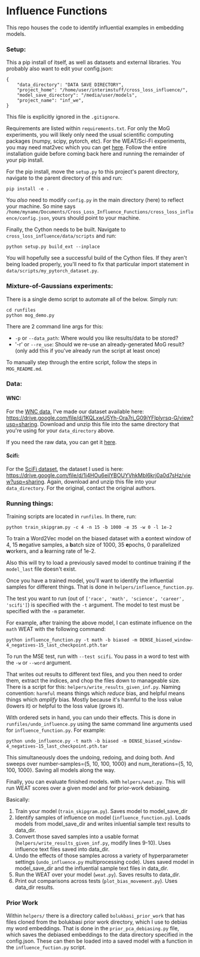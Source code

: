 # Influence Functions
This repo houses the code to identify influential examples in embedding models.

### Setup:
This a pip install of itself, as well as datasets and external libraries. You probably also want to edit your config.json:
```
{
    "data_directory": "DATA SAVE DIRECTORY",
    "project_home": "/home/user/interimstuff/cross_loss_influence/",
    "model_save_directory": "/media/user/models",
    "project_name": "inf_we",
}
```
This file is explicitly ignored in the `.gitignore`.

Requirements are listed within `requirements.txt`. For only the MoG experiments, you will likely only need the usual scientific computing packages (numpy, scipy, pytorch, etc). For the WEAT/Sci-Fi experiments, you may need mat2vec which you can get [here](https://github.com/materialsintelligence/mat2vec). Follow the entire installation guide before coming back here and running the remainder of your pip install.

For the pip install, move the `setup.py` to this project's parent directory, navigate to the parent directory of this and run:
```
pip install -e .
```
You _also_ need to modify `config.py` in the main directory (here) to reflect your machine. So mine says `/home/myname/Documents/Cross_Loss_Influence_Functions/cross_loss_influence/config.json`, yours should point to your machine.

Finally, the Cython needs to be built. Navigate to `cross_loss_influence/data/scripts` and run:
```
python setup.py build_ext --inplace
```
You will hopefully see a successful build of the Cython files. If they aren't being loaded properly, you'll need to fix that particular import statement in `data/scripts/my_pytorch_dataset.py`.


### Mixture-of-Gaussians experiments:

There is a single demo script to automate all of the below. Simply run:

```
cd runfiles
python mog_demo.py
```
There are 2 command line args for this:
* `-p` or `--data_path`: Where would you like results/data to be stored?
* '-r' or `--re_use`: Should we re-use an already-generated MoG result? (only add this if you've already run the script at least once)

To manually step through the entire script, follow the steps in `MOG_README.md`.

### Data:
#### WNC:
For the [WNC data](https://arxiv.org/abs/1911.09709v1), I've made our dataset available here: https://drive.google.com/file/d/1KQLxwU5Yh-Ora7ri_G09iYFIplyrsq-G/view?usp=sharing. Download and unzip this file into the same directory that you're using for your `data_directory` above.

If you need the raw data, you can get it [here](https://github.com/rpryzant/neutralizing-bias#data).
#### Scifi:
For the [SciFi dataset](https://www.aclweb.org/anthology/W19-3405/), the dataset I used is here: https://drive.google.com/file/d/1i4HOu6eilYBOUYVhkMbl6krj0a0d7sHz/view?usp=sharing. Again, download and unzip this file into your `data_directory`. For the original, contact the original authors.
### Running things:

Training scripts are located in `runfiles`. In there, run:
```
python train_skipgram.py -c 4 -n 15 -b 1000 -e 35 -w 0 -l 1e-2
```
To train a Word2Vec model on the biased dataset with a **c**ontext window of 4, 15 **n**egative samples, a **b**atch size of 1000, 35 **e**pochs, 0 parallelized **w**orkers, and a **l**earning rate of 1e-2.

Also this will try to load a previously saved model to continue training if the `model_last` file doesn't exist.

Once you have a trained model, you'll want to identify the influential samples for different things. That is done in `helpers/influence_function.py`.

The test you want to run (out of `['race', 'math', 'science', 'career', 'scifi']`) is specified with the `-t` argument. The model to test must be specified with the `-m` parameter.

For example, after training the above model, I can estimate influence on the `math` WEAT with the following command:
```
python influence_function.py -t math -b biased -m DENSE_biased_window-4_negatives-15_last_checkpoint.pth.tar
```

To run the MSE test, run with `--test scifi`. You pass in a word to test with the `-w` or `--word` argument.

That writes out results to different text files, and you then need to order them, extract the indices, and chop the files down to manageable size. There is a script for this: `helpers/write_results_given_inf.py`. Naming convention: `harmful` means things which _reduce_ bias, and helpful means things which _amplify_ bias. Mostly because it's harmful to the loss value (lowers it) or helpful to the loss value (grows it).

With ordered sets in hand, you can undo their effects. This is done in `runfiles/undo_influence.py` using the same command line arguments used for `influence_function.py`. For example:
```
python undo_influence.py -t math -b biased -m DENSE_biased_window-4_negatives-15_last_checkpoint.pth.tar
```
This simultaneously does the undoing, redoing, and doing both. And sweeps over number-samples={5, 10, 100, 1000} and num_iterations={5, 10, 100, 1000}. Saving all models along the way.

Finally, you can evaluate finished models. with `helpers/weat.py`. This will run WEAT scores over a given model and for prior-work debiasing.

Basically:
1. Train your model (`train_skipgram.py`). Saves model to model_save_dir
1. Identify samples of influence on model (`influence_function.py`). Loads models from model_save_dir and writes inluential sample text results to data_dir.
1. Convert those saved samples into a usable format (`helpers/write_results_given_inf.py`, modify lines 9-10). Uses influence text files saved into data_dir.
1. Undo the effects of those samples across a variety of hyperparameter settings (`undo_influence.py` multiprocessing code). Uses saved model in model_save_dir and the influential sample text files in data_dir.
1. Run the WEAT over your model (`weat.py`). Saves results to data_dir.
1. Print out comparisons across tests (`plot_bias_movement.py`). Uses data_dir results.

### Prior Work
Within `helpers/` there is a directory called `bolukbasi_prior_work` that has files cloned from the bolukbasi prior work directory, which I use to debias my word embeddings. That is done in the `prior_pca_debiasing.py` file, which saves the debiased embeddings to the data directory specified in the config.json. These can then be loaded into a saved model with a function in the `influence_fuction.py` script. 


